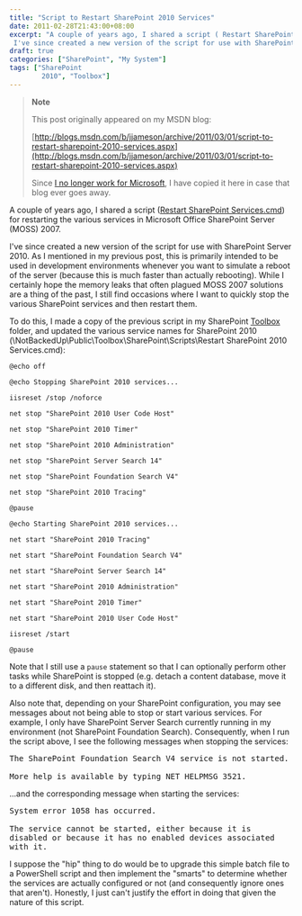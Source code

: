 ```yaml
---
title: "Script to Restart SharePoint 2010 Services"
date: 2011-02-28T21:43:00+08:00
excerpt: "A couple of years ago, I shared a script ( Restart SharePoint Services.cmd ) for restarting the various services in Microsoft Office SharePoint Server (MOSS) 2007. 
 I've since created a new version of the script for use with SharePoint Server 2010...."
draft: true
categories: ["SharePoint", "My System"]
tags: ["SharePoint 
		2010", "Toolbox"]
---
```


> **Note**
> 
> This post originally appeared on my MSDN blog:
> 
> [http://blogs.msdn.com/b/jjameson/archive/2011/03/01/script-to-restart-sharepoint-2010-services.aspx](http://blogs.msdn.com/b/jjameson/archive/2011/03/01/script-to-restart-sharepoint-2010-services.aspx)
> 
> Since [I no longer work for Microsoft](/blog/jjameson/2011/09/02/last-day-with-microsoft), I have copied it here in case that blog ever goes away.

A couple of years ago, I shared a script ([Restart
SharePoint Services.cmd](/blog/jjameson/2009/03/26/script-to-restart-sharepoint-services)) for restarting the various services in Microsoft Office SharePoint Server (MOSS) 2007.

I've since created a new version of the script for use with SharePoint Server 2010. As I mentioned in my previous post, this is primarily intended to be used in development environments whenever you want to simulate a reboot of the server (because this is much faster than actually rebooting). While I certainly hope the memory leaks that often plagued MOSS 2007 solutions are a thing of the past, I still find occasions where I want to quickly stop the various SharePoint services and then restart them.

To do this, I made a copy of the previous script in my SharePoint [Toolbox](/blog/jjameson/2007/03/22/backedup-and-notbackedup) folder, and updated the various service names for SharePoint 2010 (\NotBackedUp\Public\Toolbox\SharePoint\Scripts\Restart SharePoint 2010 Services.cmd):

```
@echo off

@echo Stopping SharePoint 2010 services...

iisreset /stop /noforce

net stop "SharePoint 2010 User Code Host"

net stop "SharePoint 2010 Timer"

net stop "SharePoint 2010 Administration"

net stop "SharePoint Server Search 14"

net stop "SharePoint Foundation Search V4"

net stop "SharePoint 2010 Tracing"

@pause

@echo Starting SharePoint 2010 services...

net start "SharePoint 2010 Tracing"

net start "SharePoint Foundation Search V4"

net start "SharePoint Server Search 14"

net start "SharePoint 2010 Administration"

net start "SharePoint 2010 Timer"

net start "SharePoint 2010 User Code Host"

iisreset /start

@pause
```

Note that I still use a `pause` statement so that I can optionally perform other tasks while SharePoint is stopped (e.g. detach a content database, move it to a different disk, and then reattach it).

Also note that, depending on your SharePoint configuration, you may see messages about not being able to stop or start various services. For example, I only have SharePoint Server Search currently running in my environment (not SharePoint Foundation Search). Consequently, when I run the script above, I see the following messages when stopping the services:

<samp>The SharePoint Foundation Search V4 service is not started.<br>
<br>
More help is available by typing NET HELPMSG 3521.</samp>

...and the corresponding message when starting the services:

<samp>System error 1058 has occurred.<br>
<br>
The service cannot be started, either because it is disabled or because it has
no enabled devices associated with it.</samp>

I suppose the "hip" thing to do would be to upgrade this simple batch file to a PowerShell script and then implement the "smarts" to determine whether the services are actually configured or not (and consequently ignore ones that aren't). Honestly, I just can't justify the effort in doing that given the nature of this script.

